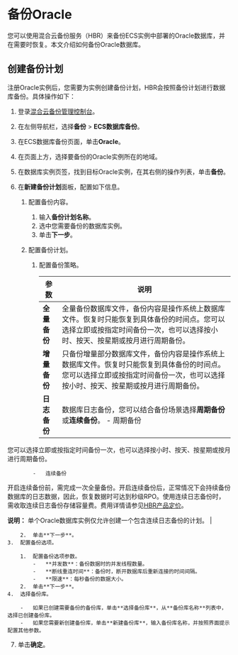 # 备份Oracle

您可以使用混合云备份服务（HBR）来备份ECS实例中部署的Oracle数据库，并在需要时恢复。本文介绍如何备份Oracle数据库。

## 创建备份计划

注册Oracle实例后，您需要为实例创建备份计划，HBR会按照备份计划进行数据库备份。具体操作如下：

1.  登录[混合云备份管理控制台](https://hbr.console.aliyun.com)。

2.  在左侧导航栏，选择**备份** \> **ECS数据库备份**。

3.  在ECS数据库备份页面，单击**Oracle**。

4.  在页面上方，选择要备份的Oracle实例所在的地域。

5.  在数据库实例页签，找到目标Oracle实例，在其右侧的操作列表，单击**备份**。

6.  在**新建备份计划**面板，配置如下信息。

    1.  配置备份内容。

        1.  输入**备份计划名称**。
        2.  选中您需要备份的数据库实例。
        3.  单击**下一步**。
    2.  配置备份计划。

        1.  配置备份策略。

            |参数|说明|
            |--|--|
            |**全量备份**|全量备份数据库文件，备份内容是操作系统上数据库文件。恢复时只能恢复到具体备份的时间点。您可以选择立即或按指定时间备份一次，也可以选择按小时、按天、按星期或按月进行周期备份。 |
            |**增量备份**|只备份增量部分数据库文件，备份内容是操作系统上数据库文件。恢复时只能恢复到具体备份的时间点。您可以选择立即或按指定时间备份一次，也可以选择按小时、按天、按星期或按月进行周期备份。 |
            |**日志备份**|数据库日志备份，您可以结合备份场景选择**周期备份**或**连续备份**。            -   周期备份

您可以选择立即或按指定时间备份一次，也可以选择按小时、按天、按星期或按月进行周期备份。

            -   连续备份

开启连续备份前，需完成一次全量备份。开启连续备份后，正常情况下会持续备份数据库的日志数据，因此，恢复数据时可达到秒级RPO。使用连续日志备份时，需收取连续日志备份存储容量费。费用详情请参见[HBR产品定价](https://cn.aliyun.com/price/detail/hbr)。

**说明：** 单个Oracle数据库实例仅允许创建一个包含连续日志备份的计划。 |

        2.  单击**下一步**。
    3.  配置备份选项。

        1.  配置备份选项参数。
            -   **并发数**：备份数据时的并发线程数量。
            -   **断线重连时间**：备份时，断开数据库后重新连接的时间间隔。
            -   **限速**：每秒备份的数据大小。
        2.  单击**下一步**。
    4.  选择备份库。

        -   如果已创建需要备份的备份库，单击**选择备份库**，从**备份库名称**列表中，选择已创建备份库。
        -   如果您需要新创建备份库，单击**新建备份库**，输入备份库名称，并按照界面提示配置其他参数。
7.  单击**确定**。


